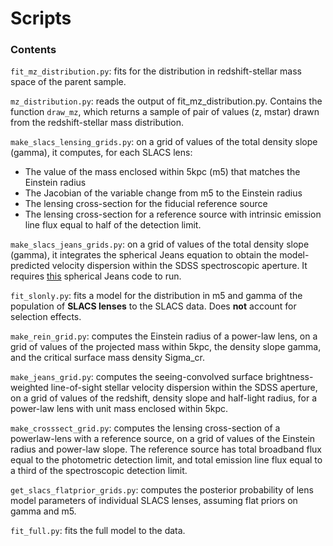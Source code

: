 # Scripts

### Contents

`fit_mz_distribution.py`: fits for the distribution in redshift-stellar mass space of the parent sample.

`mz_distribution.py`: reads the output of fit_mz_distribution.py. Contains the function `draw_mz`, which returns a sample of pair of values (z, mstar) drawn from the redshift-stellar mass distribution.

`make_slacs_lensing_grids.py`: on a grid of values of the total density slope (gamma), it computes, for each SLACS lens:

- The value of the mass enclosed within 5kpc (m5) that matches the Einstein radius
- The Jacobian of the variable change from m5 to the Einstein radius
- The lensing cross-section for the fiducial reference source
- The lensing cross-section for a reference source with intrinsic emission line flux equal to half of the detection limit.

`make_slacs_jeans_grids.py`: on a grid of values of the total density slope (gamma), it integrates the spherical Jeans equation to obtain the model-predicted velocity dispersion within the SDSS spectroscopic aperture. It requires [this](https://github.com/astrosonnen/spherical_jeans) spherical Jeans code to run.

`fit_slonly.py`: fits a model for the distribution in m5 and gamma of the population of **SLACS lenses** to the SLACS data. Does **not** account for selection effects.

`make_rein_grid.py`: computes the Einstein radius of a power-law lens, on a grid of values of the projected mass within 5kpc, the density slope gamma, and the critical surface mass density Sigma_cr.

`make_jeans_grid.py`: computes the seeing-convolved surface brightness-weighted line-of-sight stellar velocity dispersion within the SDSS aperture, on a grid of values of the redshift, density slope and half-light radius, for a power-law lens with unit mass enclosed within 5kpc.

`make_crosssect_grid.py`: computes the lensing cross-section of a powerlaw-lens with a reference source, on a grid of values of the Einstein radius and power-law slope. The reference source has total broadband flux equal to the photometric detection limit, and total emission line flux equal to a third of the spectroscopic detection limit.

`get_slacs_flatprior_grids.py`: computes the posterior probability of lens model parameters of individual SLACS lenses, assuming flat priors on gamma and m5.

`fit_full.py`: fits the full model to the data.


